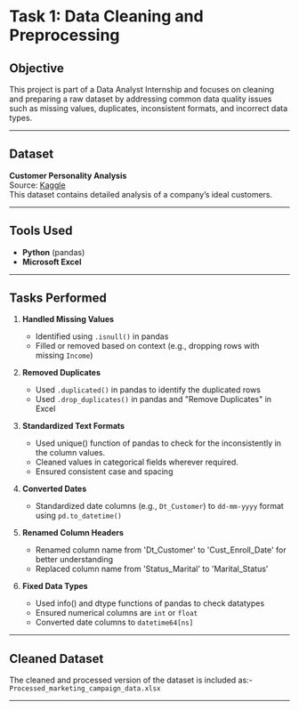 #  Task 1: Data Cleaning and Preprocessing

##  Objective

This project is part of a Data Analyst Internship and focuses on cleaning and preparing a raw dataset by addressing common data quality issues such as missing values, duplicates, inconsistent formats, and incorrect data types.

---

## Dataset

**Customer Personality Analysis**  
Source: [Kaggle](https://www.kaggle.com/datasets/imakash3011/customer-personality-analysis)  
This dataset contains detailed analysis of a company’s ideal customers.

---

## Tools Used

- **Python** (pandas)
- **Microsoft Excel**

---

## Tasks Performed

1. **Handled Missing Values**  
   - Identified using `.isnull()` in pandas  
   - Filled or removed based on context (e.g., dropping rows with missing `Income`)

2. **Removed Duplicates** 
   - Used `.duplicated()` in pandas to identify the duplicated rows 
   - Used `.drop_duplicates()` in pandas and "Remove Duplicates" in Excel

3. **Standardized Text Formats**  
   - Used unique() function of pandas to check for the inconsistently in the column values.
   - Cleaned values in categorical fields wherever required.
   - Ensured consistent case and spacing 
   
4. **Converted Dates**  
   - Standardized date columns (e.g., `Dt_Customer`) to `dd-mm-yyyy` format using `pd.to_datetime()`

5. **Renamed Column Headers**  
   - Renamed column name from 'Dt_Customer' to 'Cust_Enroll_Date' for better understanding
   - Replaced column name from 'Status_Marital' to 'Marital_Status'

6. **Fixed Data Types** 
   - Used info() and dtype functions of  pandas to check datatypes
   - Ensured numerical columns are `int` or `float`  
   - Converted date columns to `datetime64[ns]`

---

##  Cleaned Dataset

The cleaned and processed version of the dataset is included as:- `Processed_marketing_campaign_data.xlsx`

---
